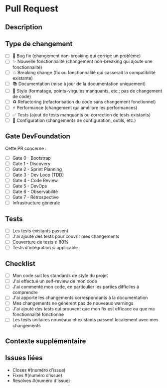 # Pull Request

## Description

<!-- Décrivez brièvement les changements apportés -->

## Type de changement

- [ ] 🐛 Bug fix (changement non-breaking qui corrige un problème)
- [ ] ✨ Nouvelle fonctionnalité (changement non-breaking qui ajoute une fonctionnalité)
- [ ] 💥 Breaking change (fix ou fonctionnalité qui casserait la compatibilité existante)
- [ ] 📚 Documentation (mise à jour de la documentation uniquement)
- [ ] 🎨 Style (formatage, points-virgules manquants, etc.; pas de changement de code)
- [ ] ♻️ Refactoring (refactorisation du code sans changement fonctionnel)
- [ ] ⚡ Performance (changement qui améliore les performances)
- [ ] ✅ Tests (ajout de tests manquants ou correction de tests existants)
- [ ] 🔧 Configuration (changements de configuration, outils, etc.)

## Gate DevFoundation

Cette PR concerne :
- [ ] Gate 0 - Bootstrap
- [ ] Gate 1 - Discovery  
- [ ] Gate 2 - Sprint Planning
- [ ] Gate 3 - Dev Loop (TDD)
- [ ] Gate 4 - Code Review
- [ ] Gate 5 - DevOps
- [ ] Gate 6 - Observabilité
- [ ] Gate 7 - Rétrospective
- [ ] Infrastructure générale

## Tests

- [ ] Les tests existants passent
- [ ] J'ai ajouté des tests pour couvrir mes changements
- [ ] Couverture de tests ≥ 80%
- [ ] Tests d'intégration si applicable

## Checklist

- [ ] Mon code suit les standards de style du projet
- [ ] J'ai effectué un self-review de mon code
- [ ] J'ai commenté mon code, en particulier les parties difficiles à comprendre
- [ ] J'ai apporté les changements correspondants à la documentation
- [ ] Mes changements ne génèrent pas de nouveaux warnings
- [ ] J'ai ajouté des tests qui prouvent que mon fix est efficace ou que ma fonctionnalité fonctionne
- [ ] Les tests unitaires nouveaux et existants passent localement avec mes changements

## Contexte supplémentaire

<!-- Ajoutez ici toute information supplémentaire qui pourrait aider à comprendre cette PR -->

## Issues liées

<!-- Mentionnez les issues que cette PR ferme ou adresse -->
- Closes #(numéro d'issue)
- Fixes #(numéro d'issue)
- Resolves #(numéro d'issue)
